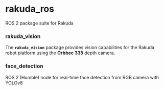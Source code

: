 # rakuda_ros
ROS 2 package suite for Rakuda

### rakuda_vision
The **`rakuda_vision`** package provides vision capabilities for the Rakuda robot platform using the **Orbbec 335** depth camera.  

### face_detection
ROS 2 (Humble) node for real-time face detection from RGB camera with YOLOv8
